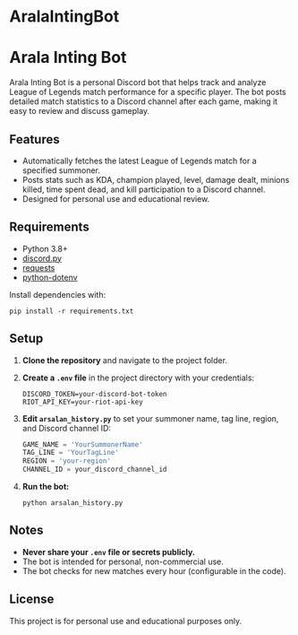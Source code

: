 # AralaIntingBot

# Arala Inting Bot

Arala Inting Bot is a personal Discord bot that helps track and analyze League of Legends match performance for a specific player. The bot posts detailed match statistics to a Discord channel after each game, making it easy to review and discuss gameplay.

## Features

- Automatically fetches the latest League of Legends match for a specified summoner.
- Posts stats such as KDA, champion played, level, damage dealt, minions killed, time spent dead, and kill participation to a Discord channel.
- Designed for personal use and educational review.

## Requirements

- Python 3.8+
- [discord.py](https://pypi.org/project/discord.py/)
- [requests](https://pypi.org/project/requests/)
- [python-dotenv](https://pypi.org/project/python-dotenv/)

Install dependencies with:

```
pip install -r requirements.txt
```

## Setup

1. **Clone the repository** and navigate to the project folder.

2. **Create a `.env` file** in the project directory with your credentials:
    ```
    DISCORD_TOKEN=your-discord-bot-token
    RIOT_API_KEY=your-riot-api-key
    ```

3. **Edit `arsalan_history.py`** to set your summoner name, tag line, region, and Discord channel ID:
    ```python
    GAME_NAME = 'YourSummonerName'
    TAG_LINE = 'YourTagLine'
    REGION = 'your-region'
    CHANNEL_ID = your_discord_channel_id
    ```

4. **Run the bot:**
    ```
    python arsalan_history.py
    ```

## Notes

- **Never share your `.env` file or secrets publicly.**
- The bot is intended for personal, non-commercial use.
- The bot checks for new matches every hour (configurable in the code).

## License

This project is for personal use and educational purposes only.
